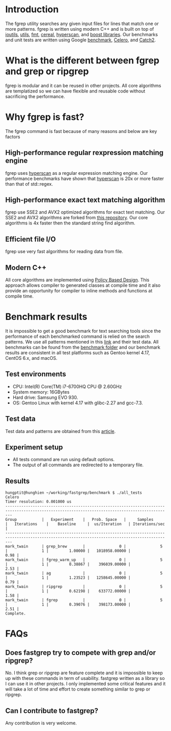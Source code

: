 # Introduction
The fgrep utility searches any given input files for lines that match one or more patterns. fgrep is written using modern C++ and is built on top of [ioutils](https://github.com/hungptit/ioutils "A blazing fast fast file I/O library"), [utils](https://github.com/hungptit/utils "A very fast string related functionality written in modern C++"), [fmt](https://github.com/fmtlib/fmt "A modern formating library"), [cereal](https://github.com/USCiLab/cereal "A C++11 library for serialization"), [hyperscan](https://github.com/intel/hyperscan "High-performance regular expression matching library."), and [boost libraries](https://www.boost.org/ "boost.org"). Our benchmarks and unit tests are written using Google [benchmark](https://github.com/google/benchmark "A microbenchmark support library"), [Celero](https://github.com/DigitalInBlue/Celero "C++ Benchmark Authoring Library/Framework"), and [Catch2](https://github.com/catchorg/Catch2 "A modern, C++-native, header-only, test framework for unit-tests, TDD and BDD"). 

# What is the different between fgrep and grep or ripgrep #

fgrep is modular and it can be reused in other projects. All core algorithms are templatized so we can have flexible and reusable code without sacrificing the performance. 

# Why fgrep is fast? #
    
The fgrep command is fast because of many reasons and below are key factors

## High-performance regular rexpression matching engine ##

fgrep uses [hyperscan](https://github.com/intel/hyperscan) as a regular expression matching engine. Our performance benchmarks have shown that [hyperscan](https://github.com/intel/hyperscan) is 20x or more faster than that of std::regex. 

## High-performance exact text matching algorithm ##

fgrep use SSE2 and AVX2 optimized algorithms for exact text matching. Our SSE2 and AVX2 algorithms are forked from [this repository](https://github.com/WojciechMula/sse4-strstr). Our core algorithms is 4x faster then the standard string find algorithm.

## Efficient file I/O ##

fgrep use very fast algorithms for reading data from file. 

## Modern C++ ##

All core algorithms are implemented using [Policy Based Design](https://en.wikipedia.org/wiki/Policy-based_design). This approach allows compiler to generated classes at compile time and it also provide an opportunity for compiler to inline methods and functions at compile time.

# Benchmark results #

It is impossible to get a good benchmark for text searching tools since the performance of each benchmarked command is relied on the search patterns. We use all patterns mentioned in this [link](https://rust-leipzig.github.io/regex/2017/03/28/comparison-of-regex-engines/) and their test data. All benchmarks can be found from the [benchmark folder](https://github.com/hungptit/fastgrep/tree/master/benchmark) and our benchmark results are consistent in all test platforms such as Gentoo kernel 4.17, CentOS 6.x, and macOS.

## Test environments ##
* CPU: Intel(R) Core(TM) i7-6700HQ CPU @ 2.60GHz
* System memory: 16GBytes
* Hard drive: Samsung EVO 930.
* OS: Gentoo Linux with kernel 4.17 with glibc-2.27 and gcc-7.3.

## Test data ##

Test data and patterns are obtained from this [article](https://rust-leipzig.github.io/regex/2017/03/28/comparison-of-regex-engines/).

## Experiment setup ##

* All tests command are run using default options.
* The output of all commands are redirected to a temporary file.

## Results ##
``` text
hungptit@hunghien ~/working/fastgrep/benchmark $ ./all_tests
Celero
Timer resolution: 0.001000 us
-----------------------------------------------------------------------------------------------------------------------------------------------
Group           |   Experiment    |   Prob. Space   |     Samples     |   Iterations    |    Baseline     |  us/Iteration   | Iterations/sec  |
-----------------------------------------------------------------------------------------------------------------------------------------------
mark_twain      | grep_brew       |               0 |               5 |               1 |         1.00000 |   1018958.00000 |            0.98 |
mark_twain      | fgrep_warm_up   |               0 |               5 |               1 |         0.38867 |    396039.00000 |            2.53 |
mark_twain      | ag              |               0 |               5 |               1 |         1.23523 |   1258645.00000 |            0.79 |
mark_twain      | ripgrep         |               0 |               5 |               1 |         0.62198 |    633772.00000 |            1.58 |
mark_twain      | fgrep           |               0 |               5 |               1 |         0.39076 |    398173.00000 |            2.51 |
Complete.
```

# FAQs #

## Does fastgrep try to compete with grep and/or ripgrep? ##

No. I think grep or ripgrep are feature complete and it is impossible to keep up with these commands in term of usability. fastgrep written as a library so I can use it in other projects. I only implemented some critical features and it will take a lot of time and effort to create something similar to grep or ripgrep.

## Can I contribute to fastgrep? ##

Any contribution is very welcome.

